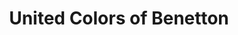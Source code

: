 ---
title: "United Colors of Benetton"
url: /garrucha/united-colors-of-benetton-calle-mayor/
shop: ropa
---